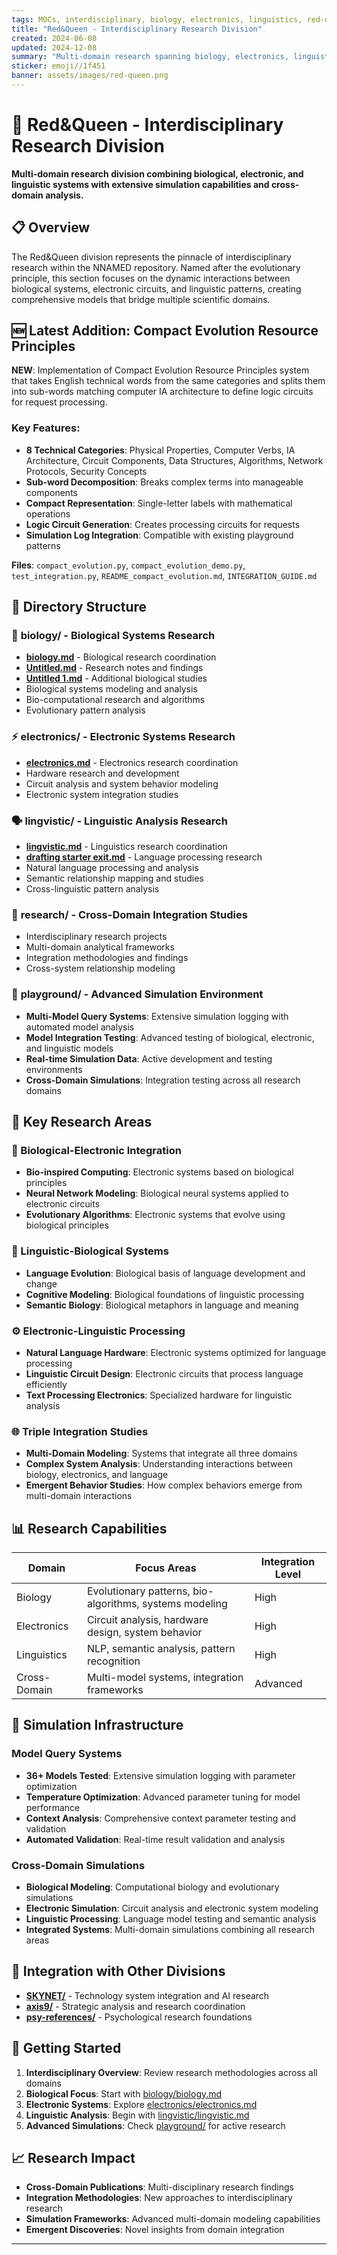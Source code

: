 ```yaml
---
tags: MOCs, interdisciplinary, biology, electronics, linguistics, red-queen
title: "Red&Queen - Interdisciplinary Research Division"
created: 2024-06-08
updated: 2024-12-08
summary: "Multi-domain research spanning biology, electronics, linguistics, and cross-domain integration studies"
sticker: emoji//1f451
banner: assets/images/red-queen.png
---
```


# 👑 Red&Queen - Interdisciplinary Research Division

**Multi-domain research division combining biological, electronic, and linguistic systems with extensive simulation capabilities and cross-domain analysis.**

## 📋 Overview

The Red&Queen division represents the pinnacle of interdisciplinary research within the NNAMED repository. Named after the evolutionary principle, this section focuses on the dynamic interactions between biological systems, electronic circuits, and linguistic patterns, creating comprehensive models that bridge multiple scientific domains.

## 🆕 Latest Addition: Compact Evolution Resource Principles

**NEW**: Implementation of Compact Evolution Resource Principles system that takes English technical words from the same categories and splits them into sub-words matching computer IA architecture to define logic circuits for request processing.

### Key Features:
- **8 Technical Categories**: Physical Properties, Computer Verbs, IA Architecture, Circuit Components, Data Structures, Algorithms, Network Protocols, Security Concepts
- **Sub-word Decomposition**: Breaks complex terms into manageable components
- **Compact Representation**: Single-letter labels with mathematical operations
- **Logic Circuit Generation**: Creates processing circuits for requests
- **Simulation Log Integration**: Compatible with existing playground patterns

**Files**: `compact_evolution.py`, `compact_evolution_demo.py`, `test_integration.py`, `README_compact_evolution.md`, `INTEGRATION_GUIDE.md`

## 📂 Directory Structure

### 🧬 **biology/** - Biological Systems Research
- **[biology.md](biology/biology.md)** - Biological research coordination
- **[Untitled.md](biology/Untitled.md)** - Research notes and findings
- **[Untitled 1.md](biology/Untitled%201.md)** - Additional biological studies
- Biological systems modeling and analysis
- Bio-computational research and algorithms
- Evolutionary pattern analysis

### ⚡ **electronics/** - Electronic Systems Research
- **[electronics.md](electronics/electronics.md)** - Electronics research coordination
- Hardware research and development
- Circuit analysis and system behavior modeling
- Electronic system integration studies

### 🗣️ **lingvistic/** - Linguistic Analysis Research
- **[lingvistic.md](lingvistic/lingvistic.md)** - Linguistics research coordination  
- **[drafting starter exit.md](lingvistic/drafting%20starter%20exit.md)** - Language processing research
- Natural language processing and analysis
- Semantic relationship mapping and studies
- Cross-linguistic pattern analysis

### 🔬 **research/** - Cross-Domain Integration Studies
- Interdisciplinary research projects
- Multi-domain analytical frameworks
- Integration methodologies and findings
- Cross-system relationship modeling

### 🧪 **playground/** - Advanced Simulation Environment
- **Multi-Model Query Systems**: Extensive simulation logging with automated model analysis
- **Model Integration Testing**: Advanced testing of biological, electronic, and linguistic models
- **Real-time Simulation Data**: Active development and testing environments
- **Cross-Domain Simulations**: Integration testing across all research domains

## 🎯 Key Research Areas

### 🔄 Biological-Electronic Integration
- **Bio-inspired Computing**: Electronic systems based on biological principles
- **Neural Network Modeling**: Biological neural systems applied to electronic circuits
- **Evolutionary Algorithms**: Electronic systems that evolve using biological principles

### 🧠 Linguistic-Biological Systems
- **Language Evolution**: Biological basis of language development and change
- **Cognitive Modeling**: Biological foundations of linguistic processing
- **Semantic Biology**: Biological metaphors in language and meaning

### ⚙️ Electronic-Linguistic Processing
- **Natural Language Hardware**: Electronic systems optimized for language processing
- **Linguistic Circuit Design**: Electronic circuits that process language efficiently
- **Text Processing Electronics**: Specialized hardware for linguistic analysis

### 🌐 Triple Integration Studies
- **Multi-Domain Modeling**: Systems that integrate all three domains
- **Complex System Analysis**: Understanding interactions between biology, electronics, and language
- **Emergent Behavior Studies**: How complex behaviors emerge from multi-domain interactions

## 📊 Research Capabilities

| Domain | Focus Areas | Integration Level |
|--------|-------------|-------------------|
| Biology | Evolutionary patterns, bio-algorithms, systems modeling | High |
| Electronics | Circuit analysis, hardware design, system behavior | High |
| Linguistics | NLP, semantic analysis, pattern recognition | High |
| Cross-Domain | Multi-model systems, integration frameworks | Advanced |

## 🧪 Simulation Infrastructure

### Model Query Systems
- **36+ Models Tested**: Extensive simulation logging with parameter optimization
- **Temperature Optimization**: Advanced parameter tuning for model performance
- **Context Analysis**: Comprehensive context parameter testing and validation
- **Automated Validation**: Real-time result validation and analysis

### Cross-Domain Simulations
- **Biological Modeling**: Computational biology and evolutionary simulations
- **Electronic Simulation**: Circuit analysis and electronic system modeling
- **Linguistic Processing**: Language model testing and semantic analysis
- **Integrated Systems**: Multi-domain simulations combining all research areas

## 🔗 Integration with Other Divisions

- **[SKYNET/](../SKYNET/SKYNET.md)** - Technology system integration and AI research
- **[axis9/](../axis9/axis9.md)** - Strategic analysis and research coordination  
- **[psy-references/](../psy-references/psy-references.md)** - Psychological research foundations

## 🚀 Getting Started

1. **Interdisciplinary Overview**: Review research methodologies across all domains
2. **Biological Focus**: Start with [biology/biology.md](biology/biology.md)
3. **Electronic Systems**: Explore [electronics/electronics.md](electronics/electronics.md)
4. **Linguistic Analysis**: Begin with [lingvistic/lingvistic.md](lingvistic/lingvistic.md)
5. **Advanced Simulations**: Check [playground/](playground/) for active research

## 📈 Research Impact

- **Cross-Domain Publications**: Multi-disciplinary research findings
- **Integration Methodologies**: New approaches to interdisciplinary research
- **Simulation Frameworks**: Advanced multi-domain modeling capabilities
- **Emergent Discoveries**: Novel insights from domain integration

---

```folder-index-content
```

